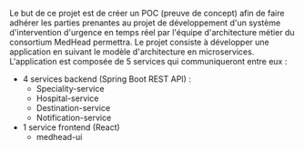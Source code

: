 Le but de ce projet est de créer un POC (preuve de concept) afin de faire adhérer les parties prenantes au projet de développement d'un système d'intervention d'urgence en temps réel par l'équipe d'architecture métier du consortium MedHead permettra.
Le projet consiste à développer une application en suivant le modèle d'architecture en microservices. L'application est composée de 5 services qui communiqueront entre eux :
- 4 services backend (Spring Boot REST API) :
  - Speciality-service
  - Hospital-service
  - Destination-service
  - Notification-service
- 1 service frontend (React)
  - medhead-ui
